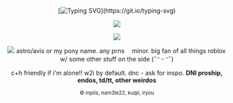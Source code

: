 <div align="center">        

[![Typing SVG](https://readme-typing-svg.demolab.com?font=Fira+Code&duration=2000&pause=100&color=4C4765&center=true&multiline=true&repeat=false&width=750&height=100&lines=Welcome+to+my+shop!;Just+know+that+everything's+a+bit+pricey+around+here%2C;so%2C+if+you+touch+something+and+you+break+it%2C+you're+buying+it.)](https://git.io/typing-svg)

<div align="center">
  
![](https://komarev.com/ghpvc/?username=astrobarrage&color=4c4765&label=customers+✦+)   

![](https://i.postimg.cc/QMW2FLgq/77noli-banner.gif)

<a href="https://files.catbox.moe/jz7s04.png" id=""><img align="left" src="https://i.postimg.cc/FRb3sRYX/104412948-x-S5-Y1-ARre-Z87-PRW-1.png" class="fr-fil fr-dii"></a> 
astro/avis or my pony name. any prns ㅤminor. big fan of all things roblox w/ some other stuff on the side (˶ᵔ ᵕ ᵔ˶)

<p></p>


<p></p>

c+h friendly if i'm alone!! w2i by default. dnc - ask for inspo. **DNI proship, endos, td/tt, other weirdos**

<sub>© mpils, nam3le22, kuqii, iryou</sub>
